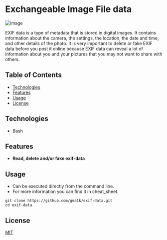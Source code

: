 # Exchangeable Image File data

![image](https://github.com/gma1k/scripts/assets/138721734/2f370239-3139-4f05-9f59-d6b03231e91a)


EXIF data is a type of metadata that is stored in digital images. 
It contains information about the camera, the settings, the location, the date and time, and other details of the photo. 
It is very important to delete or fake EXIF data before you post it online because EXIF data can reveal a lot of information about you and your pictures that you may not want to share with others.

## Table of Contents

- [Technologies](#technologies)
- [Features](#features)
- [Usage](#usage)
- [License](#license)

## Technologies

- Bash

## Features

- **Read, delete and/or fake exif-data**

## Usage

- Can be executed directly from the command line.
- For more information you can find it in cheat_sheet.

```
git clone https://github.com/gma1k/exif-data.git
cd exif-data
```

## License

[MIT](LICENSE)
